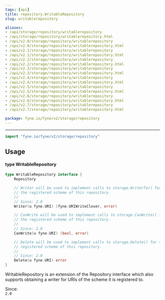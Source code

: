 ```yaml
---
tags: [api]
title: repository.WritableRepository
slug: writablerepository

aliases:
- /api/storage/repository/writablerepository
- /api/storage/repository/writablerepository.html
- /api/v2.0/storage/repository/writablerepository
- /api/v2.0/storage/repository/writablerepository.html
- /api/v2.1/storage/repository/writablerepository
- /api/v2.1/storage/repository/writablerepository.html
- /api/v2.2/storage/repository/writablerepository
- /api/v2.2/storage/repository/writablerepository.html
- /api/v2.3/storage/repository/writablerepository
- /api/v2.3/storage/repository/writablerepository.html
- /api/v2.4/storage/repository/writablerepository
- /api/v2.4/storage/repository/writablerepository.html
- /api/v2.5/storage/repository/writablerepository
- /api/v2.5/storage/repository/writablerepository.html
- /api/v2.6/storage/repository/writablerepository
- /api/v2.6/storage/repository/writablerepository.html
- /api/v2.7/storage/repository/writablerepository
- /api/v2.7/storage/repository/writablerepository.html

package: fyne.io/fyne/v2/storage/repository
---
```



---
```go
import "fyne.io/fyne/v2/storage/repository"
```

## Usage

#### type WritableRepository

```go
type WritableRepository interface {
	Repository

	// Writer will be used to implement calls to storage.WriterTo() for
	// the registered scheme of this repository.
	//
	// Since: 2.0
	Writer(u fyne.URI) (fyne.URIWriteCloser, error)

	// CanWrite will be used to implement calls to storage.CanWrite() for
	// the registered scheme of this repository.
	//
	// Since: 2.0
	CanWrite(u fyne.URI) (bool, error)

	// Delete will be used to implement calls to storage.Delete() for the
	// registered scheme of this repository.
	//
	// Since: 2.0
	Delete(u fyne.URI) error
}
```

WritableRepository is an extension of the Repository interface which also supports obtaining a writer for URIs of the scheme it is registered to.


<div class="since">Since: <code>
2.0</code></div>
